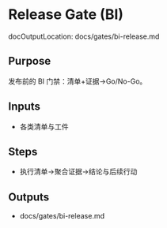 # Release Gate (BI)

docOutputLocation: docs/gates/bi-release.md

## Purpose

发布前的 BI 门禁：清单+证据→Go/No-Go。

## Inputs

- 各类清单与工件

## Steps

- 执行清单→聚合证据→结论与后续行动

## Outputs

- docs/gates/bi-release.md
